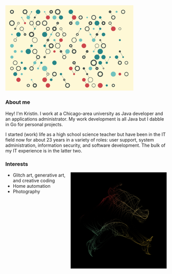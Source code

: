  <img alt="Generative art example #1" src="https://github.com/kristinjeanna/kristinjeanna/blob/main/images/quaris-99f0838a-0a2c-4301-a5db-fd953b1f496f.png?raw=true" width="400" />

### About me

Hey! I'm Kristin. I work at a Chicago-area university as Java developer and an applications administrator. My work development is all Java but I dabble in Go for personal projects.

I started (work) life as a high school science teacher but have been in the IT field now for about 23 years in a variety of roles: user support, system administration, information security, and software development. The bulk of my IT experience is in the latter two.

### Interests

 <img align="right" alt="Generative art example #2" src="https://github.com/kristinjeanna/kristinjeanna/blob/main/images/ixnea-e5611ced-7b38-4dfb-bd83-c1bcdccdd220.png?raw=true" width="300" />

- Glitch art, generative art, and creative coding
- Home automation
- Photography
